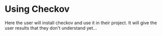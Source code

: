 # Using Checkov

Here the user will install checkov and use it in their project. It will give the user results that they don't understand yet...